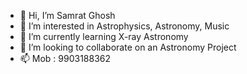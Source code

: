 - 👋 Hi, I’m Samrat Ghosh
- 👀 I’m interested in Astrophysics, Astronomy, Music
- 🌱 I’m currently learning X-ray Astronomy
- 💞️ I’m looking to collaborate on an Astronomy Project
- 📫 Mob : 9903188362

<!---
Samrat0512/Samrat0512 is a ✨ special ✨ repository because its `README.md` (this file) appears on your GitHub profile.
You can click the Preview link to take a look at your changes.
--->

